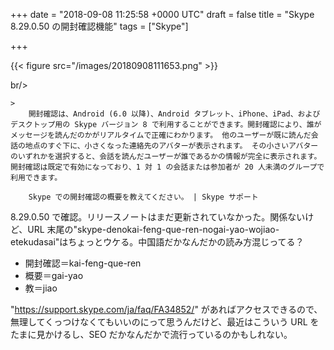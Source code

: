 
+++
date = "2018-09-08 11:25:58 +0000 UTC"
draft = false
title = "Skype 8.29.0.50 の開封確認機能"
tags = ["Skype"]

+++


{{< figure src="/images/20180908111653.png"  >}}

br/>


    >
        開封確認は、Android (6.0 以降)、Android タブレット、iPhone、iPad、およびデスクトップ用の Skype バージョン 8 で利用することができます。開封確認により、誰がメッセージを読んだのかがリアルタイムで正確にわかります。 他のユーザーが既に読んだ会話の地点のすぐ下に、小さくなった連絡先のアバターが表示されます。 その小さいアバターのいずれかを選択すると、会話を読んだユーザーが誰であるかの情報が完全に表示されます。 開封確認は既定で有効になっており、1 対 1 の会話または参加者が 20 人未満のグループで利用できます。 

        Skype での開封確認の概要を教えてください。 | Skype サポート
    
8.29.0.50 で確認。リリースノートはまだ更新されていなかった。関係ないけど、URL 末尾の"skype-denokai-feng-que-ren-nogai-yao-wojiao-etekudasai"はちょっとウケる。中国語だかなんだかの読み方混じってる？

<ul>
<li>開封確認＝kai-feng-que-ren</li>
<li>概要＝gai-yao</li>
<li>教＝jiao</li>
</ul>"<a href="https://support.skype.com/ja/faq/FA34852/">https://support.skype.com/ja/faq/FA34852/</a>" があればアクセスできるので、無理してくっつけなくてもいいのにって思うんだけど、最近はこういう URL をたまに見かけるし、SEO だかなんだかで流行っているのかもしれない。


